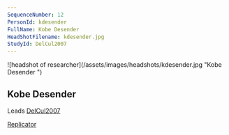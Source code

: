 ```yaml
---
SequenceNumber: 12
PersonId: kdesender
FullName: Kobe Desender 
HeadShotFilename: kdesender.jpg
StudyId: DelCul2007
---
```

<a name="kdesender">
![headshot of researcher](/assets/images/headshots/kdesender.jpg "Kobe Desender ")

## Kobe Desender 



Leads [DelCul2007](/replications/#DelCul2007)



[Replicator]("replicator") 